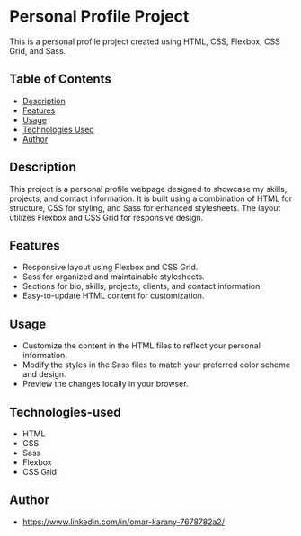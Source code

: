# Personal Profile Project

This is a personal profile project created using HTML, CSS, Flexbox, CSS Grid, and Sass.

## Table of Contents

- [Description](#description)
- [Features](#features)
- [Usage](#usage)
- [Technologies Used](#technologies-used)
- [Author](#author)

## Description

This project is a personal profile webpage designed to showcase my skills, projects, and contact information. It is built using a combination of HTML for structure, CSS for styling, and Sass for enhanced stylesheets. The layout utilizes Flexbox and CSS Grid for responsive design.

## Features

- Responsive layout using Flexbox and CSS Grid.
- Sass for organized and maintainable stylesheets.
- Sections for bio, skills, projects, clients, and contact information.
- Easy-to-update HTML content for customization.

## Usage

- Customize the content in the HTML files to reflect your personal information.
- Modify the styles in the Sass files to match your preferred color scheme and design.
- Preview the changes locally in your browser.

## Technologies-used

- HTML
- CSS
- Sass
- Flexbox
- CSS Grid

## Author
- https://www.linkedin.com/in/omar-karany-7678782a2/


